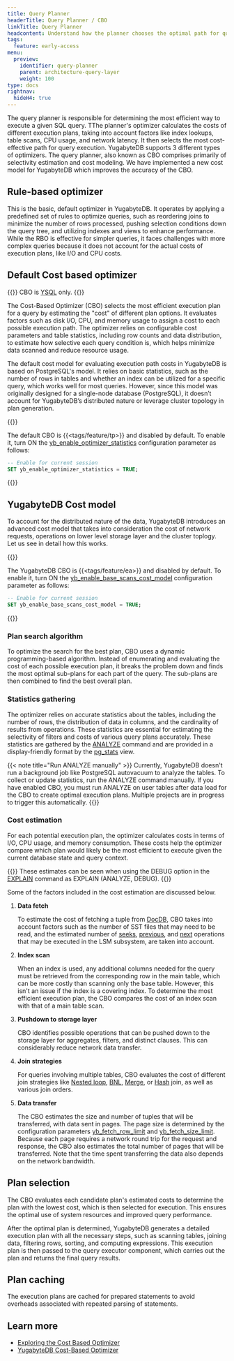 ```yaml
---
title: Query Planner
headerTitle: Query Planner / CBO
linkTitle: Query Planner
headcontent: Understand how the planner chooses the optimal path for query execution
tags:
  feature: early-access
menu:
  preview:
    identifier: query-planner
    parent: architecture-query-layer
    weight: 100
type: docs
rightnav:
  hideH4: true
---
```


The query planner is responsible for determining the most efficient way to execute a given SQL query. TThe planner's optimizer calculates the costs of different execution plans, taking into account factors like index lookups, table scans, CPU usage, and network latency. It then selects the most cost-effective path for query execution. YugabyteDB supports 3 different types of optimizers. The query planner, also known as CBO comprises primarily of selectivity estimation and cost modeling. We have implemented a new cost model for YugabyteDB which improves the accuracy of the CBO.

## Rule-based optimizer

This is the basic, default optimizer in YugabyteDB. It operates by applying a predefined set of rules to optimize queries, such as reordering joins to minimize the number of rows processed, pushing selection conditions down the query tree, and utilizing indexes and views to enhance performance. While the RBO is effective for simpler queries, it faces challenges with more complex queries because it does not account for the actual costs of execution plans, like I/O and CPU costs.

## Default Cost based optimizer

{{<note>}}
CBO is [YSQL](../../../api/ysql/) only.
{{</note>}}

The Cost-Based Optimizer (CBO) selects the most efficient execution plan for a query by estimating the "cost" of different plan options. It evaluates factors such as disk I/O, CPU, and memory usage to assign a cost to each possible execution path. The optimizer relies on configurable cost parameters and table statistics, including row counts and data distribution, to estimate how selective each query condition is, which helps minimize data scanned and reduce resource usage.

The default cost model for evaluating execution path costs in YugabyteDB is based on PostgreSQL's model. It relies on basic statistics, such as the number of rows in tables and whether an index can be utilized for a specific query, which works well for most queries. However, since this model was originally designed for a single-node database (PostgreSQL), it doesn’t account for YugabyteDB’s distributed nature or leverage cluster topology in plan generation.

{{<tip>}}

The default CBO is {{<tags/feature/tp>}} and disabled by default. To enable it, turn ON the [yb_enable_optimizer_statistics](../../../reference/configuration/yb-tserver/#yb-enable-optimizer-statistics) configuration parameter as follows:

```sql
-- Enable for current session
SET yb_enable_optimizer_statistics = TRUE;
```

{{</tip>}}

## YugabyteDB Cost model

To account for the distributed nature of the data, YugabyteDB introduces an advanced cost model that takes into consideration the cost of network requests, operations on lower level storage layer and the cluster toplogy. Let us see in detail how this works.

{{<tip>}}

The YugabyteDB CBO is {{<tags/feature/ea>}} and disabled by default. To enable it, turn ON the [yb_enable_base_scans_cost_model](../../../reference/configuration/yb-tserver/#yb-enable-base-scans-cost-model) configuration parameter as follows:

```sql
-- Enable for current session
SET yb_enable_base_scans_cost_model = TRUE;
```

{{</tip>}}

### Plan search algorithm

To optimize the search for the best plan, CBO uses a dynamic programming-based algorithm. Instead of enumerating and evaluating the cost of each possible execution plan, it breaks the problem down and finds the most optimal sub-plans for each part of the query. The sub-plans are then combined to find the best overall plan.

### Statistics gathering

The optimizer relies on accurate statistics about the tables, including the number of rows, the distribution of data in columns, and the cardinality of results from operations. These statistics are essential for estimating the selectivity of filters and costs of various query plans accurately. These statistics are gathered by the [ANALYZE](../../../api/ysql/the-sql-language/statements/cmd_analyze/) command and are provided in a display-friendly format by the [pg_stats](../../../architecture/system-catalog/#data-statistics) view.

{{< note title="Run ANALYZE manually" >}}
Currently, YugabyteDB doesn't run a background job like PostgreSQL autovacuum to analyze the tables. To collect or update statistics, run the ANALYZE command manually. If you have enabled CBO, you must run ANALYZE on user tables after data load for the CBO to create optimal execution plans. Multiple projects are in progress to trigger this automatically.
{{</note>}}

### Cost estimation

For each potential execution plan, the optimizer calculates costs in terms of I/O, CPU usage, and memory consumption. These costs help the optimizer compare which plan would likely be the most efficient to execute given the current database state and query context.

{{<tip>}}
These estimates can be seen when using the DEBUG option in the [EXPLAIN](../../../api/ysql/the-sql-language/statements/perf_explain) command as EXPLAIN (ANALYZE, DEBUG).
{{</tip>}}

Some of the factors included in the cost estimation are discussed below.

1. **Data fetch**

    To estimate the cost of fetching a tuple from [DocDB](../../docdb/),  CBO takes into account factors such as the number of SST files that may need to be read, and the estimated number of [seeks](../../docdb/lsm-sst/#seek), [previous](../../docdb/lsm-sst/#previous), and [next](../../docdb/lsm-sst/#next) operations that may be executed in the LSM subsystem, are taken into account.

1. **Index scan**

    When an index is used, any additional columns needed for the query must be retrieved from the corresponding row in the main table, which can be more costly than scanning only the base table. However, this isn't an issue if the index is a covering index. To determine the most efficient execution plan, the CBO compares the cost of an index scan with that of a main table scan.

1. **Pushdown to storage layer**

    CBO identifies possible operations that can be pushed down to the storage layer for aggregates, filters, and distinct clauses. This can considerably reduce network data transfer.

1. **Join strategies**

    For queries involving multiple tables, CBO evaluates the cost of different join strategies like [Nested loop](../join-strategies/#nested-loop-join), [BNL](../join-strategies/#batched-nested-loop-join-bnl), [Merge](../join-strategies/#merge-join), or [Hash](../join-strategies/#hash-join) join, as well as various join orders.

1. **Data transfer**

    The CBO estimates the size and number of tuples that will be transferred, with data sent in pages. The page size is determined by the configuration parameters [yb_fetch_row_limit](../../../reference/configuration/yb-tserver/#yb-fetch-row-limit) and [yb_fetch_size_limit](../../../reference/configuration/yb-tserver/#yb-fetch-size-limit). Because each page requires a network round trip for the request and response, the CBO also estimates the total number of pages that will be transferred. Note that the time spent transferring the data also depends on the network bandwidth.

## Plan selection

The CBO evaluates each candidate plan's estimated costs to determine the plan with the lowest cost, which is then selected for execution. This ensures the optimal use of system resources and improved query performance.

After the optimal plan is determined, YugabyteDB generates a detailed execution plan with all the necessary steps, such as scanning tables, joining data, filtering rows, sorting, and computing expressions. This execution plan is then passed to the query executor component, which carries out the plan and returns the final query results.

## Plan caching

The execution plans are cached for prepared statements to avoid overheads associated with repeated parsing of statements.

## Learn more

- [Exploring the Cost Based Optimizer](https://www.yugabyte.com/blog/yugabytedb-cost-based-optimizer/)
- [YugabyteDB Cost-Based Optimizer](https://dev.to/yugabyte/yugabytedb-cost-based-optimizer-and-cost-model-for-distributed-lsm-tree-1hb4)